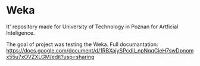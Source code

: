 # Weka
It' repository made for University of Technology in Poznan for Artficial Inteligence.

The goal of project was testing the Weka.
Full documantation: https://docs.google.com/document/d/1RBXajySPcdII_npNqqCieH7swDpnomx55u7xOVZXLGM/edit?usp=sharing

